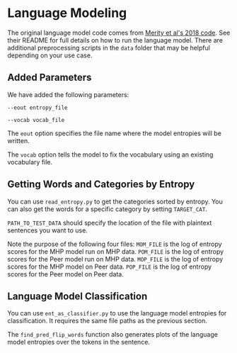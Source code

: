 
# Language Modeling

The original language model code comes from [Merity et al's 2018 code](https://github.com/salesforce/awd-lstm-lm). See their README for full details on how to run the language model. There are additional preprocessing scripts in the `data` folder that may be helpful depending on your use case.


## Added Parameters

We have added the following parameters:

`--eout entropy_file`

`--vocab vocab_file`

The `eout` option specifies the file name where the model entropies will be written.

The `vocab` option tells the model to fix the vocabulary using an existing vocabulary file.

## Getting Words and Categories by Entropy

You can use `read_entropy.py` to get the categories sorted by entropy. You can also get the words for a specific category by setting `TARGET_CAT`.

`PATH_TO_TEST_DATA` should specify the location of the file with plaintext sentences you want to use.

Note the purpose of the following four files:
`MOM_FILE` is the log of entropy scores for the MHP model run on MHP data.
`POM_FILE` is the log of entropy scores for the Peer model run on MHP data.
`MOP_FILE` is the log of entropy scores for the MHP model on Peer data.
`POP_FILE` is the log of entropy scores for the Peer model on Peer data.


## Language Model Classification

You can use `ent_as_classifier.py` to use the language model entropies for classification. It requires the same file paths as the previous section.

The `find_pred_flip_words` function also generates plots of the language model entropies over the tokens in the sentence.